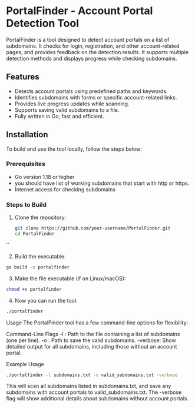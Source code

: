 # PortalFinder - Account Portal Detection Tool

PortalFinder is a tool designed to detect account portals on a list of subdomains. It checks for login, registration, and other account-related pages, and provides feedback on the detection results. It supports multiple detection methods and displays progress while checking subdomains.

## Features

- Detects account portals using predefined paths and keywords.
- Identifies subdomains with forms or specific account-related links.
- Provides live progress updates while scanning.
- Supports saving valid subdomains to a file.
- Fully written in Go, fast and efficient.

## Installation

To build and use the tool locally, follow the steps below:

### Prerequisites

- Go version 1.18 or higher
- you should have list of working subdomains that start with http or https.
- Internet access for checking subdomains

### Steps to Build

1. Clone the repository:

   ```bash
   git clone https://github.com/your-username/PortalFinder.git
   cd PortalFinder
  ``

2. Build the executable:

```bash
go build -o portalfinder
```

3. Make the file executable (if on Linux/macOS):

```bash
chmod +x portalfinder
```

4. Now you can run the tool:

```bash
./portalfinder
```


Usage
The PortalFinder tool has a few command-line options for flexibility:

Command-Line Flags
-l <file-path>: Path to the file containing a list of subdomains (one per line).
-o <output-file-path>: Path to save the valid subdomains.
-verbose: Show detailed output for all subdomains, including those without an account portal.

Example Usage
```bash
./portalfinder -l subdomains.txt -o valid_subdomains.txt -verbose
```
This will scan all subdomains listed in subdomains.txt, and save any subdomains with account portals to valid_subdomains.txt. The -verbose flag will show additional details about subdomains without account portals.
